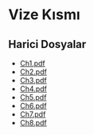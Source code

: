 # Vize Kısmı


<!--HariciDosyalar-->

## Harici Dosyalar

- [Ch1.pdf](./Ch1.pdf)
- [Ch2.pdf](./Ch2.pdf)
- [Ch3.pdf](./Ch3.pdf)
- [Ch4.pdf](./Ch4.pdf)
- [Ch5.pdf](./Ch5.pdf)
- [Ch6.pdf](./Ch6.pdf)
- [Ch7.pdf](./Ch7.pdf)
- [Ch8.pdf](./Ch8.pdf)


<!--HariciDosyalar-->

